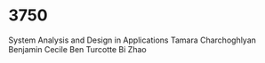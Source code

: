 # 3750
System Analysis and Design in Applications
Tamara Charchoghlyan
Benjamin Cecile
Ben Turcotte
Bi Zhao
